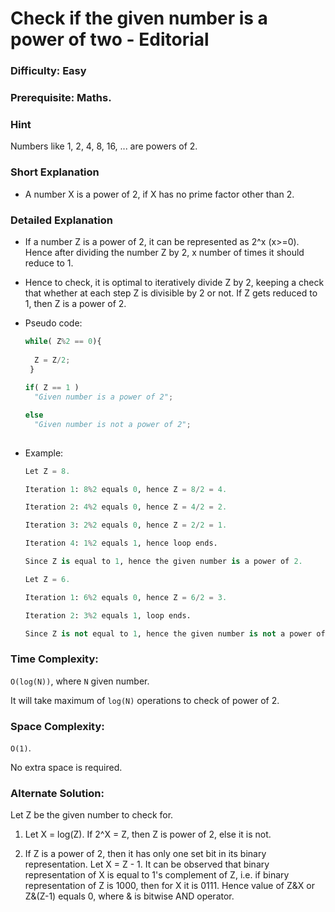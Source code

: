 # Check if the given number is a power of two - Editorial

### Difficulty:  Easy

### Prerequisite:  Maths.

### Hint

Numbers like 1, 2, 4, 8, 16, ... are powers of 2.

### Short Explanation

* A number X is a power of 2, if X has no prime factor other than 2.

### Detailed Explanation

* If a number Z is a power of 2, it can be represented as 2^x (x>=0). Hence after dividing the number Z by 2, x number of times it should reduce to 1.

* Hence to check, it is optimal to iteratively divide Z by 2, keeping a check that whether at each step Z is divisible by 2 or not. If Z gets reduced to 1, then Z is a power of 2.

* Pseudo code:

  ```python
  while( Z%2 == 0){
	
	Z = Z/2;
   }
   
  if( Z == 1 )
	"Given number is a power of 2";
  
  else
	"Given number is not a power of 2";
	
  ```

* Example:
  ```python
  Let Z = 8.

  Iteration 1: 8%2 equals 0, hence Z = 8/2 = 4.
  
  Iteration 2: 4%2 equals 0, hence Z = 4/2 = 2.
  
  Iteration 3: 2%2 equals 0, hence Z = 2/2 = 1.
  
  Iteration 4: 1%2 equals 1, hence loop ends.
  
  Since Z is equal to 1, hence the given number is a power of 2.

  Let Z = 6.
  
  Iteration 1: 6%2 equals 0, hence Z = 6/2 = 3.
  
  Iteration 2: 3%2 equals 1, loop ends.
  
  Since Z is not equal to 1, hence the given number is not a power of 2.
  ```
### Time Complexity:

`O(log(N))`, where `N` given number.

It will take maximum of `log(N)` operations to check of power of 2.

### Space Complexity:

`O(1)`.

No extra space is required.

### Alternate Solution:

   Let Z be the given number to check for.

1. Let X = log(Z).
   If 2^X = Z, then Z is power of 2, else it is not.

2. If Z is a power of 2, then it has only one set bit in its binary representation. Let X = Z - 1.
   It can be observed that binary representation of X is equal to 1's complement of Z, i.e. if binary representation of Z is 1000, then for X it is 0111.
   Hence value of Z&X or Z&(Z-1) equals 0, where & is bitwise AND operator.
   
